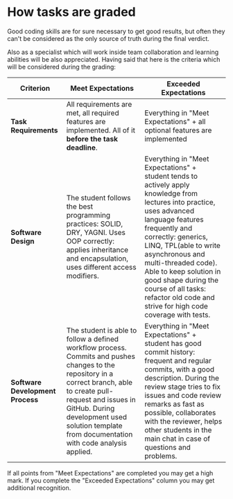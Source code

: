 # How tasks are graded

Good coding skills are for sure necessary to get good results, but often they can't be considered as the only source of truth during the final verdict.

Also as a specialist which will work inside team collaboration and learning abilities will be also appreciated.
Having said that here is the criteria which will be considered during the grading:

|Criterion|Meet Expectations|Exceeded Expectations|
|---------|-----------------|---------------------|
|**Task Requirements**|All requirements are met, all required features are implemented. All of it **before the task deadline**.|Everything in "Meet Expectations" + all optional features are implemented|
|**Software Design**|The student follows the best programming practices: SOLID, DRY, YAGNI. Uses OOP correctly: applies inheritance and encapsulation, uses different access modifiers.|Everything in "Meet Expectations" + student tends to actively apply knowledge from lectures into practice, uses advanced language features frequently and correctly: generics, LINQ, TPL(able to write asynchronous and multi-threaded code). Able to keep solution in good shape during the course of all tasks: refactor old code and strive for high code coverage with tests.|
|**Software Development Process**|The student is able to follow a defined workflow process. Commits and pushes changes to the repository in a correct branch, able to create pull-request and issues in GitHub. During development used solution template from documentation with code analysis applied.|Everything in "Meet Expectations" + student has good commit history: frequent and regular commits, with a good description. During the review stage tries to fix issues and code review remarks as fast as possible, collaborates with the reviewer, helps other students in the main chat in case of questions and problems.|

If all points from "Meet Expectations" are completed you may get a high mark. If you complete the "Exceeded Expectations" column you may get additional recognition.
